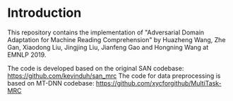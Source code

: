 # Introduction

This repository contains the implementation of "Adversarial Domain Adaptation for Machine Reading Comprehension" by Huazheng Wang, Zhe Gan, Xiaodong Liu, Jingjing Liu, Jianfeng Gao and Hongning Wang at EMNLP 2019.

The code is developed based on the original SAN codebase: https://github.com/kevinduh/san_mrc
The code for data preprocessing is based on MT-DNN codebase: https://github.com/xycforgithub/MultiTask-MRC
